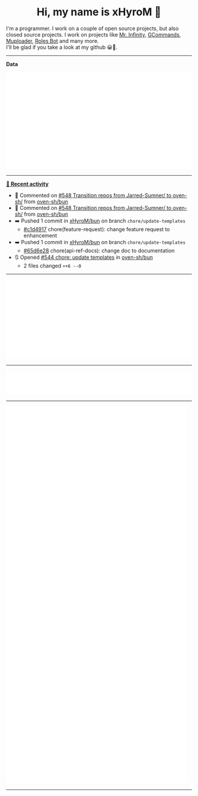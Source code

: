 <p align="center">
    <!-- <img src="https://avatars.githubusercontent.com/u/56601352" width="192" alt="hyro's pfp" /> -->
    <h1 align="center">Hi, my name is xHyroM 👋</h1>
</p>

I'm a programmer. I work on a couple of open source projects, but also closed source projects. I work on projects like [Mr. Infinity](https://discord.com/oauth2/authorize?client_id=720321585625694239&scope=bot%20applications.commands&permissions=8&redirect_uri=https://blobs.gq/imanager&prompt=consent&response_type=code), [GCommands](https://github.com/Garlic-Team/GCommands), [Muploader](https://github.com/xHyroM/Muploder), [Roles Bot](https://github.com/xHyroM/roles-bot) and many more.  
I'll be glad if you take a look at my github 😀👀.

___
**Data**

<img src="https://github.com/xHyroM/xHyroM/blob/master/.cache/base.svg">

___

**[📰 Recent activity](https://github.com/xHyroM)**
* 💬 Commented on [#548 Transition repos from Jarred-Sumner/ to oven-sh/](https://github.com/oven-sh/bun/issues/548) from [oven-sh/bun](https://github.com/oven-sh/bun)
* 💬 Commented on [#548 Transition repos from Jarred-Sumner/ to oven-sh/](https://github.com/oven-sh/bun/issues/548) from [oven-sh/bun](https://github.com/oven-sh/bun)
* ➡️ Pushed 1 commit in [xHyroM/bun](https://github.com/xHyroM/bun) on branch `chore/update-templates`
  * [#c1d4917](https://github.com/xHyroM/bun/commit/c1d4917) chore(feature-request): change feature request to enhancement
* ➡️ Pushed 1 commit in [xHyroM/bun](https://github.com/xHyroM/bun) on branch `chore/update-templates`
  * [#65d6e28](https://github.com/xHyroM/bun/commit/65d6e28) chore(api-ref-docs): change doc to documentation
* 🔃 Opened [#544 chore: update templates](https://github.com/oven-sh/bun/pull/544) in [oven-sh/bun](https://github.com/oven-sh/bun)
  * 2 files changed `++6 --0`


___

<img src="https://github.com/xHyroM/xHyroM/blob/master/.cache/isocalendar.svg">

___

<img src="https://github.com/xHyroM/xHyroM/blob/master/.cache/languages.svg">

___

<img src="https://github.com/xHyroM/xHyroM/blob/master/.cache/achievements.svg">

___
